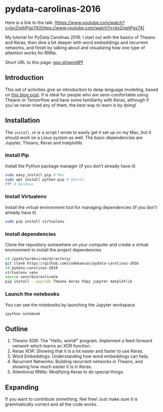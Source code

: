# pydata-carolinas-2016

Here is a link to the talk: [https://www.youtube.com/watch?v=bvZnphPgz74](https://www.youtube.com/watch?v=bvZnphPgz74)

My tutorial for PyData Carolinas 2016. I start out with the basics of Theano and Keras, then dive a bit deeper with word embeddings and recurrent networks, and finish by talking about and visualizing how one type of attention works for RNNs.

Short URL to this page: [goo.gl/pem8Pf](http://goo.gl/pem8Pf)

## Introduction

This set of activities give an introduction to deep language modeling, based on [this blog post](http://benjaminbolte.com/blog/2016/keras-language-modeling.html). It is ideal for people who are semi-comfortable using Theano or Tensorflow and have some familiarity with Keras, although if you've never tried any of them, the best way to learn is by doing!

## Installation

The `install.sh` is a script I wrote to easily get it set up on my Mac, but it should work on a Linux system as well. The basic dependencies are Jupyter, Theano, Keras and matplotlib.

### Install Pip

Install the Python package manager (if you don't already have it)

````bash
sudo easy_install pip # Mac
sudo apt install python-pip # Ubuntu
??? # Windows
````

### Install Virtualenv

Install the virtual environment tool for managing dependencies (if you don't already have it)

````bash
sudo pip install virtualenv
````

### Install dependencies

Clone the repository somewhere on your computer and create a virtual environment to install the project dependencies

````bash
cd /path/to/desired/directory/
git clone https://github.com/codekansas/pydata-carolinas-2016
cd pydata-carolinas-2016
virtualenv venv
source venv/bin/activate
pip install --upgrade Theano keras h5py jupyter matplotlib
````

### Launch the notebooks

You can see the notebooks by launching the Jupyter workspace

````bash
ipython notebook
````

## Outline

1. Theano XOR: The "Hello, world!" program. Implement a feed-forward network which learns an XOR function.
2. Keras XOR: Showing that it is a lot easier and faster to use Keras.
3. Word Embeddings: Understanding how word embeddings can help.
4. Recurrent Networks: Building recurrent networks in Theano, and showing how much easier it is in Keras.
5. Attentional RNNs: Modifying Keras to do special things.

## Expanding

If you want to contribute something, feel free! Just make sure it is grammatically correct and all the code works.
